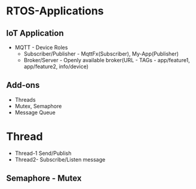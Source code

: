 # RTOS-Applications
## IoT Application
* MQTT - Device Roles
    * Subscriber/Publisher - MqttFx(Subscriber), My-App(Publisher)
    * Broker/Server - Openly available broker(URL - TAGs - app/feature1, app/feature2, info/device)

## Add-ons
* Threads
* Mutex, Semaphore
* Message Queue

# Thread
* Thread-1 Send/Publish 
* Thread2- Subscribe/Listen message

## Semaphore - Mutex